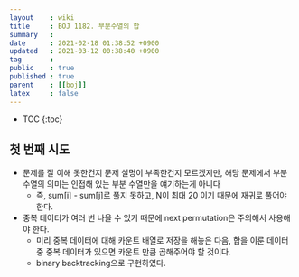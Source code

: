 ```yaml
---
layout    : wiki
title     : BOJ 1182. 부분수열의 합
summary   : 
date      : 2021-02-18 01:38:52 +0900
updated   : 2021-03-12 00:38:40 +0900
tag       : 
public    : true
published : true
parent    : [[boj]]
latex     : false
---
```

* TOC
{:toc}

## 첫 번째 시도
- 문제를 잘 이해 못한건지 문제 설명이 부족한건지 모르겠지만, 해당 문제에서 부분 수열의 의미는 인접해 있는 부분 수열만을 얘기하는게 아니다
	- 즉, sum[i] - sum[j]로 풀지 못하고, N이 최대 20 이기 때문에 재귀로 풀어야 한다.
- 중복 데이터가 여러 번 나올 수 있기 때문에 next permutation은 주의해서 사용해야 한다.
	- 미리 중복 데이터에 대해 카운트 배열로 저장을 해놓은 다음, 합을 이룬 데이터 중 중복 데이터가 있으면 카운트 만큼 곱해주어야 할 것이다.
	- binary backtracking으로 구현하였다.
